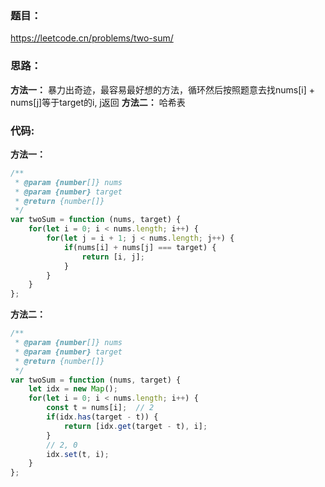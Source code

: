 ### **题目：**
https://leetcode.cn/problems/two-sum/


### **思路：** 
**方法一：** 暴力出奇迹，最容易最好想的方法，循环然后按照题意去找nums[i] + nums[j]等于target的i, j返回
**方法二：** 哈希表


### **代码:**
**方法一：**
```js
/**
 * @param {number[]} nums
 * @param {number} target
 * @return {number[]}
 */
var twoSum = function (nums, target) {
    for(let i = 0; i < nums.length; i++) {
        for(let j = i + 1; j < nums.length; j++) {
            if(nums[i] + nums[j] === target) {
                return [i, j];
            }
        }
    }
};
```

**方法二：**
```js
/**
 * @param {number[]} nums
 * @param {number} target
 * @return {number[]}
 */
var twoSum = function (nums, target) {
    let idx = new Map();
    for(let i = 0; i < nums.length; i++) {
        const t = nums[i];  // 2
        if(idx.has(target - t)) {
            return [idx.get(target - t), i];
        }
        // 2, 0
        idx.set(t, i);
    }
};
```